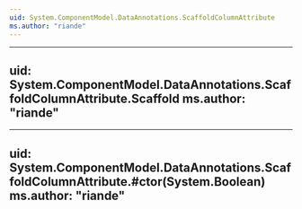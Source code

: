 ```yaml
---
uid: System.ComponentModel.DataAnnotations.ScaffoldColumnAttribute
ms.author: "riande"
---
```


---
uid: System.ComponentModel.DataAnnotations.ScaffoldColumnAttribute.Scaffold
ms.author: "riande"
---

---
uid: System.ComponentModel.DataAnnotations.ScaffoldColumnAttribute.#ctor(System.Boolean)
ms.author: "riande"
---
